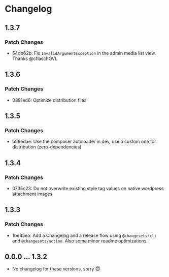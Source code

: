 # Changelog

## 1.3.7

### Patch Changes

- 54db62b: Fix `InvalidArgumentException` in the admin media list view. Thanks @cflaschOVL

## 1.3.6

### Patch Changes

- 0881ed6: Optimize distribution files

## 1.3.5

### Patch Changes

- b58edae: Use the composer autoloader in dev, use a custom one for distribution (zero-dependencies)

## 1.3.4

### Patch Changes

- 0735c23: Do not overwrite existing style tag values on native wordpress attachment images

## 1.3.3

### Patch Changes

- 1be45ea: Add a Changelog and a release flow using `@changesets/cli` and `@changesets/action`. Also some minor readme optimizations.

## 0.0.0 ... 1.3.2

- No changelog for these versions, sorry 😇
